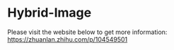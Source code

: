 # Hybrid-Image

Please visit the website below to get more information:
https://zhuanlan.zhihu.com/p/104549501
